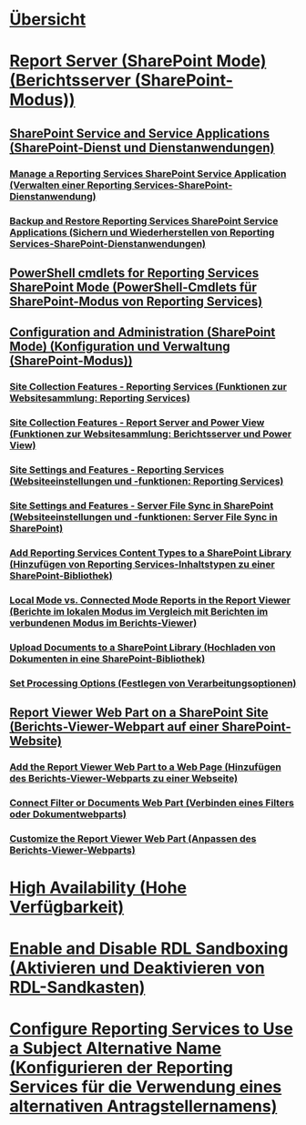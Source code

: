 # [Übersicht](reporting-services-report-server.md)  
# [Report Server (SharePoint Mode) (Berichtsserver (SharePoint-Modus))](reporting-services-report-server-sharepoint-mode.md)  
## [SharePoint Service and Service Applications (SharePoint-Dienst und Dienstanwendungen)](reporting-services-sharepoint-service-and-service-applications.md)  
### [Manage a Reporting Services SharePoint Service Application (Verwalten einer Reporting Services-SharePoint-Dienstanwendung)](manage-a-reporting-services-sharepoint-service-application.md)  
### [Backup and Restore Reporting Services SharePoint Service Applications (Sichern und Wiederherstellen von Reporting Services-SharePoint-Dienstanwendungen)](backup-and-restore-reporting-services-sharepoint-service-applications.md)  
## [PowerShell cmdlets for Reporting Services SharePoint Mode (PowerShell-Cmdlets für SharePoint-Modus von Reporting Services)](powershell-cmdlets-for-reporting-services-sharepoint-mode.md)  
## [Configuration and Administration (SharePoint Mode) (Konfiguration und Verwaltung (SharePoint-Modus))](configuration-and-administration-of-a-report-server.md)  
### [Site Collection Features - Reporting Services (Funktionen zur Websitesammlung: Reporting Services)](site-collection-features-reporting-services.md)  
### [Site Collection Features - Report Server and Power View (Funktionen zur Websitesammlung: Berichtsserver und Power View)](site-collection-features-report-server-and-power-view.md)  
### [Site Settings and Features - Reporting Services (Websiteeinstellungen und -funktionen: Reporting Services)](site-settings-and-features-reporting-services.md)  
### [Site Settings and Features - Server File Sync in SharePoint (Websiteeinstellungen und -funktionen: Server File Sync in SharePoint)](activate-the-report-server-file-sync-feature-in-sharepoint-ca.md)  
### [Add Reporting Services Content Types to a SharePoint Library (Hinzufügen von Reporting Services-Inhaltstypen zu einer SharePoint-Bibliothek)](add-reporting-services-content-types-to-a-sharepoint-library.md)  
### [Local Mode vs. Connected Mode Reports in the Report Viewer (Berichte im lokalen Modus im Vergleich mit Berichten im verbundenen Modus im Berichts-Viewer)](local-mode-vs-connected-mode-reports-in-the-report-viewer.md)  
### [Upload Documents to a SharePoint Library (Hochladen von Dokumenten in eine SharePoint-Bibliothek)](upload-documents-to-a-sharepoint-library-reporting-services-in-sharepoint-mode.md)  
### [Set Processing Options (Festlegen von Verarbeitungsoptionen)](set-processing-options-reporting-services-in-sharepoint-integrated-mode.md)  
## [Report Viewer Web Part on a SharePoint Site (Berichts-Viewer-Webpart auf einer SharePoint-Website)](report-viewer-web-part-on-a-sharepoint-site.md)  
### [Add the Report Viewer Web Part to a Web Page (Hinzufügen des Berichts-Viewer-Webparts zu einer Webseite)](add-the-report-viewer-web-part-to-a-web-page.md)  
### [Connect Filter or Documents Web Part (Verbinden eines Filters oder Dokumentwebparts)](connect-filter-or-documents-web-part-sharepoint-integrated-mode.md)  
### [Customize the Report Viewer Web Part (Anpassen des Berichts-Viewer-Webparts)](customize-the-report-viewer-web-part.md)  
# [High Availability (Hohe Verfügbarkeit)](high-availability-reporting-services.md)  
# [Enable and Disable RDL Sandboxing (Aktivieren und Deaktivieren von RDL-Sandkasten)](enable-and-disable-rdl-sandboxing.md)  
# [Configure Reporting Services to Use a Subject Alternative Name (Konfigurieren der Reporting Services für die Verwendung eines alternativen Antragstellernamens)](configure-reporting-services-to-use-a-subject-alternative-name.md)  
